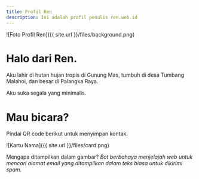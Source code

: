 ```yaml
---
title: Profil Ren
description: Ini adalah profil penulis ren.web.id
---
```

![Foto Profil Ren]({{ site.url }}/files/background.png)

# Halo dari Ren.

Aku lahir di hutan hujan tropis di Gunung Mas, tumbuh di desa Tumbang Malahoi, dan besar di Palangka Raya.

Aku suka segala yang minimalis.

# Mau bicara?

Pindai QR code berikut untuk menyimpan kontak.

![Kartu Nama]({{ site.url }}/files/card.png)

Mengapa ditampilkan dalam gambar? _Bot berbahaya menjelajah web untuk mencari alamat email yang ditampilkan dalam teks biasa untuk dikirimi spam._
